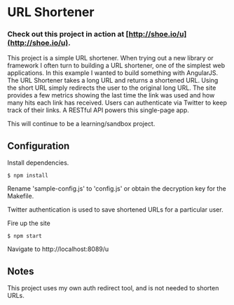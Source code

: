 # URL Shortener

### Check out this project in action at [http://shoe.io/u](http://shoe.io/u).

This project is a simple URL shortener. When trying out a new library or framework I often turn to building a URL shortener, one of the simplest web applications. In this example I wanted to build something with AngularJS. The URL Shortener takes a long URL and returns a shortened URL. Using the short URL simply redirects the user to the original long URL. The site provides a few metrics showing the last time the link was used and how many hits each link has received. Users can authenticate via Twitter to keep track of their links. A RESTful API powers this single-page app. 

This will continue to be a learning/sandbox project.  

## Configuration
Install dependencies. 
    
    $ npm install

Rename 'sample-config.js' to 'config.js' or obtain the decryption key for the Makefile.

Twitter authentication is used to save shortened URLs for a particular user. 

Fire up the site

    $ npm start

Navigate to http://localhost:8089/u 

## Notes 
This project uses my own auth redirect tool, and is not needed to shorten URLs.

